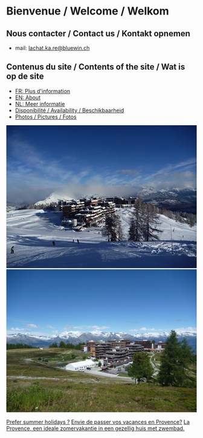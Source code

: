 <link rel="shortcut icon" type="image/png" href="/favicon.png">

# Bienvenue / Welcome / Welkom

## Nous contacter / Contact us / Kontakt opnemen

- mail: [lachat.ka.re@bluewin.ch](lachat.ka.re@bluewin.ch)

## Contenus du site / Contents of the site / Wat is op de site

- [FR: Plus d'information](about_fr.md)
- [EN: About](about_en.md)
- [NL: Meer informatie](about_nl.md)
- [Disponibilité / Availability / Beschikbaarheid](agenda.md)
- [Photos / Pictures / Fotos](images.md)

![Thyon en hiver](images/thyon_hiver.jpg)
![Thyon en été](images/thyon_ete.jpg)

[Prefer summer holidays ?](https://www.facebook.com/remy.lachat01/about/?ref=page_internal)
[Envie de passer vos vacances en Provence?](https://www.facebook.com/remy.lachat01/about/?ref=page_internal)
[La Provence, een ideale zomervakantie in een gezellig huis met zwembad.](https://www.facebook.com/remy.lachat01/about/?ref=page_internal)
<!--stackedit_data:
eyJoaXN0b3J5IjpbLTEyNzQwNDg3MCwtMjYzODg1MzQ1LC0xND
g2MTE0MDA1LDE3MzgyNjgxNCwtMTc0NTE3NDgyOF19
-->